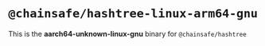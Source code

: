 # `@chainsafe/hashtree-linux-arm64-gnu`

This is the **aarch64-unknown-linux-gnu** binary for `@chainsafe/hashtree`
